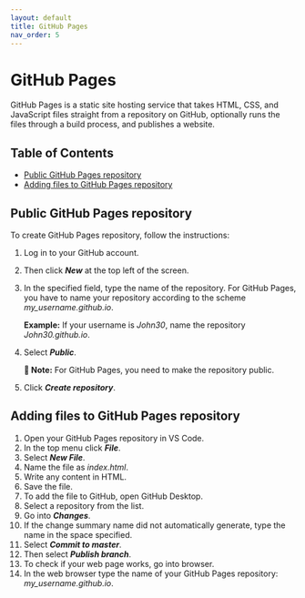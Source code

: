 ```yaml
---
layout: default
title: GitHub Pages
nav_order: 5
---
```


# GitHub Pages <!-- omit in toc -->

GitHub Pages is a static site hosting service that takes HTML, CSS, and JavaScript files straight from a repository on GitHub, optionally runs the files through a build process, and publishes a website. 

## Table of Contents <!-- omit in toc -->

- [Public GitHub Pages repository](#public-github-pages-repository)
- [Adding files to GitHub Pages repository](#adding-files-to-github-pages-repository)

## Public GitHub Pages repository

To create GitHub Pages repository, follow the instructions:  

1. Log in to your GitHub account.
2. Then click ***New*** at the top left of the screen.
3. In the specified field, type the name of the repository. For GitHub Pages, you have to name your repository according to the scheme *my_username.github.io*.  
   
   **Example:** If your username is *John30*, name the repository *John30.github.io*.
4. Select ***Public***.  
   
   **📝 Note:** For GitHub Pages, you need to make the repository public.

5. Click ***Create repository***.

## Adding files to GitHub Pages repository

1. Open your GitHub Pages repository in VS Code.
2. In the top menu click ***File***.
3. Select ***New File***.
4. Name the file as *index.html*.
5. Write any content in HTML.
6. Save the file.
7. To add the file to GitHub, open GitHub Desktop.
8. Select a repository from the list.
9. Go into ***Changes***.
10. If the change summary name did not automatically generate, type the name in the space specified.
11. Select ***Commit to master***.
12. Then select ***Publish branch***.
13. To check if your web page works, go into browser.
14. In the web browser type the name of your GitHub Pages repository:  *my_username.github.io*.








